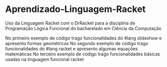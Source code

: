 # Aprendizado-Linguagem-Racket

Uso da Linguagem Racket com o DrRacket para a disciplina de Programação Lógica Funcional do bacharelado em Ciência da Computação

No primeiro exemplo de código trago funcionalidades do #lang slideshow e apresento formas geométricas
No segundo exemplo de código trago funcionalidades do #lang racket e apresento algumas equações matemáticas
No terceiro exemplo de código trago funcionalidades básicas usadas na linguagem funcional racket
